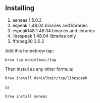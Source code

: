 ## Installing

1. aeneas 1.5.0.3  
2. espeak 1.48.04 binaries and libraries  
3. espeak148 1.48.04 binaries and libraries  
4. libespeak 1.48.04 libraries only  
5. ffmpeg30 3.0.2  

Add this homebrew tap:

`brew tap danielbair/tap`

Then install as any other formula:

`brew install danielbair/tap/libespeak`  

or  

`brew install aeneas`
